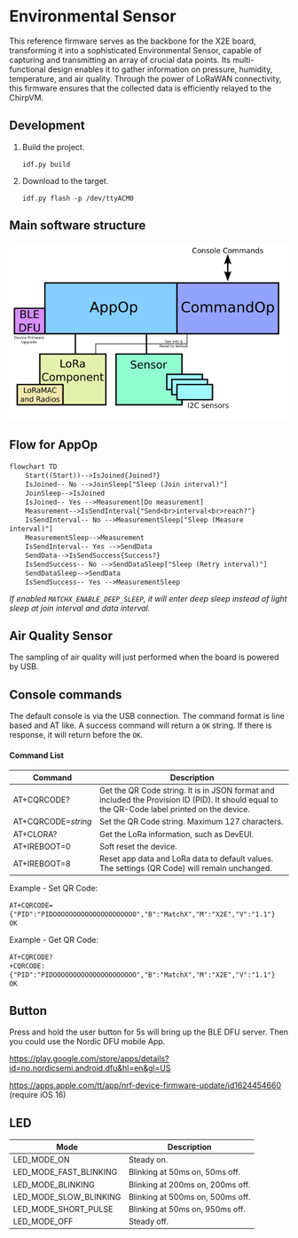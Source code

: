 # Environmental Sensor

This reference firmware serves as the backbone for the X2E board, transforming it into a sophisticated Environmental Sensor, capable of capturing and transmitting an array of crucial data points. Its multi-functional design enables it to gather information on pressure, humidity, temperature, and air quality. Through the power of LoRaWAN connectivity, this firmware ensures that the collected data is efficiently relayed to the ChirpVM.



## Development

1. Build the project.

   ```
   idf.py build
   ```

      

2. Download to the target.

   ```
   idf.py flash -p /dev/ttyACM0
   ```




## Main software structure

![SoftwareStructure](doc/SoftwareStructure.png)

## Flow for AppOp

```mermaid
flowchart TD
	Start((Start))-->IsJoined{Joined?}
	IsJoined-- No -->JoinSleep["Sleep (Join interval)"]
	JoinSleep-->IsJoined
	IsJoined-- Yes -->Measurement[Do measurement]
	Measurement-->IsSendInterval{"Send<br>interval<br>reach?"}
	IsSendInterval-- No -->MeasurementSleep["Sleep (Measure interval)"]
	MeasurementSleep-->Measurement
	IsSendInterval-- Yes -->SendData
	SendData-->IsSendSuccess{Success?}
	IsSendSuccess-- No -->SendDataSleep["Sleep (Retry interval)"]
	SendDataSleep-->SendData
	IsSendSuccess-- Yes -->MeasurementSleep	
```

*If enabled `MATCHX_ENABLE_DEEP_SLEEP`, it will enter deep sleep instead of light sleep at join interval and data interval.*



## Air Quality Sensor

The sampling of air quality will just performed when the board is powered by USB.



## Console commands

The default console is via the USB connection. The command format is line based and AT like. A success command will return a `OK` string. If there is response, it will return before the `OK`.

#### Command List

| Command             | Description                                                  |
| ------------------- | ------------------------------------------------------------ |
| AT+CQRCODE?         | Get the QR Code string. It is in JSON format and included the Provision ID (PID). It should equal to the QR-Code label printed on the device. |
| AT+CQRCODE=*string* | Set the QR Code string. Maximum 127 characters.              |
| AT+CLORA?           | Get the LoRa information, such as DevEUI.                    |
| AT+IREBOOT=0        | Soft reset the device.                                       |
| AT+IREBOOT=8        | Reset app data and LoRa data to default values.<br />The settings (QR Code) will remain unchanged. |

Example - Set QR Code:

```
AT+CQRCODE={"PID":"PIDOOOOOOOOOOOOOOOOOOOOO","B":"MatchX","M":"X2E","V":"1.1"}
OK
```



Example - Get QR Code:

```
AT+CQRCODE?
+CQRCODE:{"PID":"PIDOOOOOOOOOOOOOOOOOOOOO","B":"MatchX","M":"X2E","V":"1.1"}
OK
```



## Button

Press and hold the user button for 5s will bring up the BLE DFU server. Then you could use the Nordic DFU mobile App.

https://play.google.com/store/apps/details?id=no.nordicsemi.android.dfu&hl=en&gl=US

https://apps.apple.com/tt/app/nrf-device-firmware-update/id1624454660  (require iOS 16)



## LED

| Mode                   | Description                      |
| ---------------------- | -------------------------------- |
| LED_MODE_ON            | Steady on.                       |
| LED_MODE_FAST_BLINKING | Blinking at 50ms on, 50ms off.   |
| LED_MODE_BLINKING      | Blinking at 200ms on, 200ms off. |
| LED_MODE_SLOW_BLINKING | Blinking at 500ms on, 500ms off. |
| LED_MODE_SHORT_PULSE   | Blinking at 50ms on, 950ms off.  |
| LED_MODE_OFF           | Steady off.                      |

